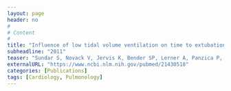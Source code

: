 ```yaml
---
layout: page
header: no
#
# Content
#
title: "Influence of low tidal volume ventilation on time to extubation in cardiac surgical patients."
subheadline: "2011"
teaser: "Sundar S, Novack V, Jervis K, Bender SP, Lerner A, Panzica P, Mahmood F, Malhotra A, Talmor D."
externalURL: "https://www.ncbi.nlm.nih.gov/pubmed/21430518"
categories: [Publications]
tags: [Cardiology, Pulmonology]
---
```

